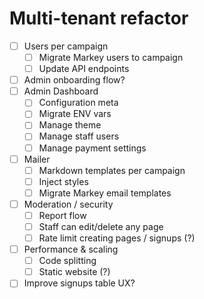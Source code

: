 # Multi-tenant refactor

- [ ] Users per campaign
  - [ ] Migrate Markey users to campaign
  - [ ] Update API endpoints
- [ ] Admin onboarding flow?
- [ ] Admin Dashboard
  - [ ] Configuration meta
  - [ ] Migrate ENV vars
  - [ ] Manage theme
  - [ ] Manage staff users
  - [ ] Manage payment settings
- [ ] Mailer
  - [ ] Markdown templates per campaign
  - [ ] Inject styles
  - [ ] Migrate Markey email templates
- [ ] Moderation / security
  - [ ] Report flow
  - [ ] Staff can edit/delete any page
  - [ ] Rate limit creating pages / signups (?)
- [ ] Performance & scaling
  - [ ] Code splitting
  - [ ] Static website (?)
- [ ] Improve signups table UX?
